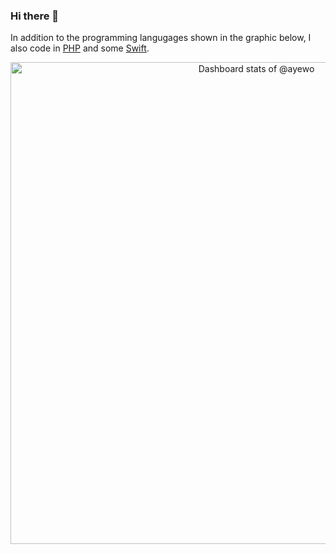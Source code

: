 ### Hi there 👋

In addition to the programming langugages shown in the graphic below, I also code in [PHP](https://github.com/highlight/highlight/pull/7152) and some [Swift](https://github.com/Cap-go/capacitor-updater/pull/302).

<!-- Copy-paste in your Readme.md file -->

<a href="https://next.ossinsight.io/widgets/official/compose-user-dashboard-stats?user_id=20957603" target="_blank" style="display: block" align="center">
  <picture>
    <source media="(prefers-color-scheme: dark)" srcset="https://next.ossinsight.io/widgets/official/compose-user-dashboard-stats/thumbnail.png?user_id=20957603&image_size=auto&color_scheme=dark" width="771" height="auto">
    <img alt="Dashboard stats of @ayewo" src="https://next.ossinsight.io/widgets/official/compose-user-dashboard-stats/thumbnail.png?user_id=20957603&image_size=auto&color_scheme=light" width="771" height="auto">
  </picture>
</a>

<!-- Made with [OSS Insight](https://ossinsight.io/) -->

<!--
**ayewo/ayewo** is a ✨ _special_ ✨ repository because its `README.md` (this file) appears on your GitHub profile.

Here are some ideas to get you started:

- 🔭 I’m currently working on ...
- 🌱 I’m currently learning ...
- 👯 I’m looking to collaborate on ...
- 🤔 I’m looking for help with ...
- 💬 Ask me about ...
- 📫 How to reach me: ...
- 😄 Pronouns: ...
- ⚡ Fun fact: ...
-->
